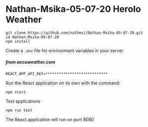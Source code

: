 # Nathan-Msika-05-07-20 Herolo Weather


```
git clone https://github.com/nathmsi/Nathan-Msika-05-07-20.git
cd Nathan-Msika-05-07-20
npm install
```

Create a `.env` file for environment variables in your server. 

##### from accuweather.com 
```
REACT_APP_API_KEY=****************************
```


Run the React application on its own with the command:
```
npm start
```

Test applications

```
npm run test
```

The React application will run on port 8080